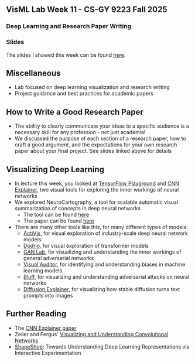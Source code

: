 ## VisML Lab Week 11 - CS-GY 9223 Fall 2025
### Deep Learning and Research Paper Writing

### Slides

The slides I showed this week can be found [here](https://ctsilva.github.io/2025-VisML-CSE/labs/week11-lab/VisML-Lab-Week11-slides). 

## Miscellaneous 
* Lab focused on deep learning visualization and research writing
* Project guidance and best practices for academic papers

## How to Write a Good Research Paper
* The ability to clearly communicate your ideas to a specific audience is a necessary skill for any profession - not just academia!
* We discussed the purpose of each section of a research paper, how to craft a good argument, and the expectations for your own research paper about your final project. See slides linked above for details

## Visualizing Deep Learning
* In lecture this week, you looked at [TensorFlow Playground](https://playground.tensorflow.org/#activation=tanh&batchSize=10&dataset=circle&regDataset=reg-plane&learningRate=0.03&regularizationRate=0&noise=0&networkShape=4,2&seed=0.43147&showTestData=false&discretize=false&percTrainData=50&x=true&y=true&xTimesY=false&xSquared=false&ySquared=false&cosX=false&sinX=false&cosY=false&sinY=false&collectStats=false&problem=classification&initZero=false&hideText=false) and [CNN Explainer](https://poloclub.github.io/cnn-explainer/), two visual tools for exploring the inner workings of neural networks
* We explored NeuroCartography, a tool for scalable automatic visual summarization of concepts in deep neural networks
    * The tool can be found [here](https://poloclub.github.io/neuro-cartography/)
    * The paper can be found [here](https://ieeexplore.ieee.org/stamp/stamp.jsp?tp=&arnumber=9552879)
* There are many other tools like this, for many different types of models:
    * [ActiVis](https://minsuk.com/research/activis/), for visual exploration of industry-scale deep neural network models
    * [Dodrio](https://poloclub.github.io/dodrio/), for visual exploration of transformer models
    * [GAN Lab](https://poloclub.github.io/ganlab/), for visualizing and understanding the inner workings of general adversarial networks
    * [Visual Auditor](https://visual-auditor.surge.sh/), for identifying and understanding biases in machine learning models
    * [Bluff](https://poloclub.github.io/bluff/), for visualizing and understanding adversarial attacks on neural networks
    * [Diffusion Explainer](https://poloclub.github.io/diffusion-explainer/), for visualizing how stable diffusion turns text prompts into images

## Further Reading
* The [CNN Explainer paper](https://arxiv.org/pdf/2004.15004.pdf)
* Zeiler and Fergus' [Visualizing and Understanding Convolutional Networks](https://link.springer.com/content/pdf/10.1007/978-3-319-10590-1_53.pdf)
* [ShapeShop](https://fredhohman.com/papers/shapeshop): Towards Understanding Deep Learning Representations via Interactive Experimentation


